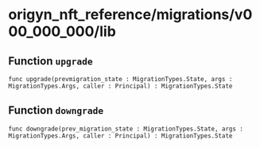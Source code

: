 # origyn_nft_reference/migrations/v000_000_000/lib

## Function `upgrade`
``` motoko no-repl
func upgrade(prevmigration_state : MigrationTypes.State, args : MigrationTypes.Args, caller : Principal) : MigrationTypes.State
```


## Function `downgrade`
``` motoko no-repl
func downgrade(prev_migration_state : MigrationTypes.State, args : MigrationTypes.Args, caller : Principal) : MigrationTypes.State
```

